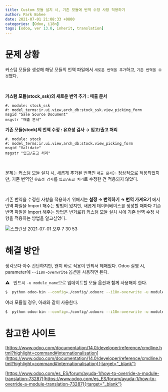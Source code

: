 ```yaml
---
title: Custom 모듈 설치 시, 기존 모듈에 번역 수정 사항 적용하기
author: Park Bohee
date: 2021-07-01 21:08:33 +0800
categories: [Odoo, i18n]
tags: [odoo, ver 13.0, inherit, translation]
---
```


# 문제 상황

커스텀 모듈을 생성해 해당 모듈의 번역 파일에서 `새로운 번역을 추가`하고, `기존 번역을 수정`했다.

<br>

**커스텀 모듈(stock_ssk)의 새로운 번역 추가 : 매출 문서**

```text
#. module: stock_ssk
#: model_terms:ir.ui.view,arch_db:stock_ssk.view_picking_form
msgid "Sale Source Document"
msgstr "매출 문서"
```

**기존 모듈(stock)의 번역 수정 : 유효성 검사 → 입고/출고 처리**

```text
#. module: stock
#: model_terms:ir.ui.view,arch_db:stock.view_picking_form
msgid "Validate"
msgstr "입고/출고 처리"
```

<br>

문제는 커스텀 모듈 설치 시, 새롭게 추가된 번역인 `매출 문서`는 정상적으로 적용되었지만, 기존 번역인 `유효성 검사`를 `입고/출고 처리`로 수정한 건 적용되지 않았다.

<br>

기존 번역을 수정한 사항을 적용하기 위해서는 **설정 → 번역하기 → 번역 가져오기** 에서 번역 파일을 Import 해주는 방법이 있지만, 새롭게 데이터베이스를 생성할 때마다 기존 번역 파일을 Import 해주는 방법은 번거로워 커스텀 모듈 설치 시에 기존 번역 수정 사항을 적용하는 방법을 알고싶었다.

![스크린샷 2021-07-01 오후 7 30 53](https://user-images.githubusercontent.com/85155220/124110338-144c4800-daa3-11eb-99c6-dd1968f1bfad.png)

# 해결 방안

생각보다 아주 간단하지만, 왠지 바로 적용이 안되서 헤매었다.
Odoo 실행 시, parameter에 `--i18n-overwrite` 옵션을 사용하면 된다.

⚠️ &nbsp; 반드시 `-u module_name`으로 업데이트할 모듈 옵션과 함께 사용해야 한다.

```bash
$  python odoo-bin --config=./config/.odoorc --i18n-overwrite -u module_name
```

여러 모듈일 경우, 아래와 같이 사용한다.

```bash
$  python odoo-bin --config=./config/.odoorc --i18n-overwrite -u module_name1,module_name2,module_name3
```

# 참고한 사이트

[https://www.odoo.com/documentation/14.0/developer/reference/cmdline.html?highlight=command#internationalisation](https://www.odoo.com/documentation/14.0/developer/reference/cmdline.html?highlight=command#internationalisation){:target="_blank"}

[https://www.odoo.com/es_ES/forum/ayuda-1/how-to-override-a-module-translation-73287](https://www.odoo.com/es_ES/forum/ayuda-1/how-to-override-a-module-translation-73287){:target="_blank"}
